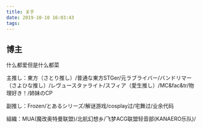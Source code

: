 ```yaml
---
title: 关于
date: 2019-10-10 16:03:43
tags:
---
```



博主
-----
什么都爱但是什么都菜

主推し：東方（さとり推し）/普通な東方STGer/元ラブライバー/バンドリマー（さよひな推し）/レヴュースタァライト/スフィア（愛生推し）/MC&fac&tr/物理好き！/姉妹のCP

副推し：Frozen/とあるシリーズ/解谜游戏/cosplay过/宅舞过/业余代码

組織：MUA(魔改奥特曼联盟)/北航幻想乡/飞梦ACG联盟轻音部(KANAERO乐队)/<!-- 雾色妖精花园/ -->

